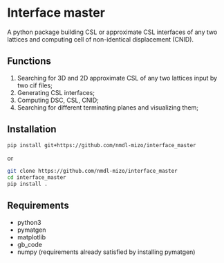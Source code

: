 # Interface master
A python package building CSL or approximate CSL interfaces of any two lattices and computing cell of non-identical displacement (CNID).

## Functions
1. Searching for 3D and 2D approximate CSL of any two lattices input by two cif files;
2. Generating CSL interfaces;
3. Computing DSC, CSL, CNID;
4. Searching for different terminating planes and visualizing them;

## Installation
```bash
pip install git+https://github.com/nmdl-mizo/interface_master
```
or
```bash
git clone https://github.com/nmdl-mizo/interface_master
cd interface_master
pip install .
```

## Requirements
- python3
- pymatgen
- matplotlib
- gb_code
- numpy (requirements already satisfied by installing pymatgen)
